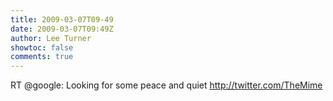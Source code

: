 ```yaml
---
title: 2009-03-07T09-49
date: 2009-03-07T09:49Z
author: Lee Turner
showtoc: false
comments: true
---
```


RT @google: Looking for some peace and quiet http://twitter.com/TheMime

